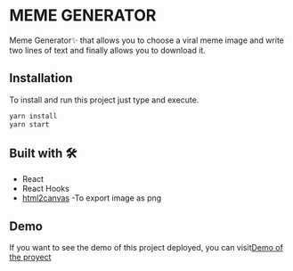 # MEME GENERATOR

Meme Generator✨ that allows you to choose a viral meme image and write two lines of text and finally allows you to download it.



## Installation

To install and run this project just type and execute.

```bash
yarn install
yarn start

```
## Built with 🛠️

- React
- React Hooks
- [html2canvas](https://html2canvas.hertzen.com/?ref=hackernoon.com) -To export image as png 

## Demo
If you want to see the demo of this project deployed, you can visit[Demo of the proyect]()